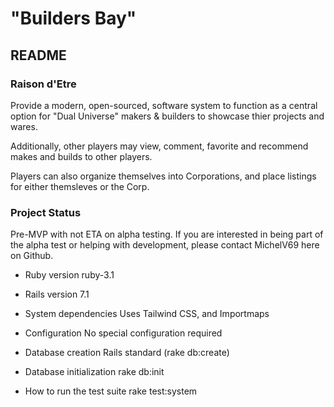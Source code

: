 # "Builders Bay"

## README

### Raison d'Etre

Provide a modern, open-sourced, software system to function as a central option for "Dual Universe" makers & builders to showcase thier projects and wares.

Additionally, other players may view, comment, favorite and recommend makes and builds to other players.

Players can also organize themselves into Corporations, and place listings for either themsleves or the Corp.

### Project Status

Pre-MVP with not ETA on alpha testing.  If you are interested in being part of the alpha test or helping with development, please contact MichelV69 here on Github.

* Ruby version
  ruby-3.1

* Rails version 7.1

* System dependencies
    Uses Tailwind CSS, and Importmaps

* Configuration
    No special configuration required

* Database creation
    Rails standard (rake db:create)

* Database initialization
    rake db:init

* How to run the test suite
    rake test:system
